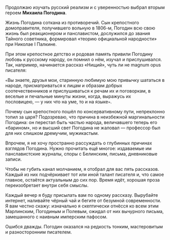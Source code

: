 
Продолжаю изучать русский реализм и с уверенностью выбрал вторым героем **Михаила Погодина**.

Жизнь Погодина соткана из противоречий. Сын крепостного домоправителя, получившего вольную в 1806-м, Погодин всю свою жизнь был реакционером и панславистом, дослужился до звания Тайного советника, формировал «теорию официальной народности» при Николае I Палкине.

При этом крепостное детство и родовая память привили Погодину любовь к русскому народу, он помнил о нём, изучал и прислушивался. Так, например, начинается рассказ «Нищий», чуть ли не magnum opus писателя:

`«`Вы знаете, друзья мои, старинную любимую мою привычку шататься в народе, присматриваться к лицам и образам добрых соотечественников и прислушиваться к речам их и поговоркам, в веселые и печальные минуты жизни, когда, выражусь их пословицею, — у них что на уме, то и на языке`»`.

Почему сын крепостного пошёл по консервативному пути, непреклонно топил за царя? Подозреваю, что причина в неизбежной маргинальности Погодина: он перестал быть частью народа, величавшего теперь его «барином», но и высший свет Погодина не жаловал — профессор был для них слишком дремучим, мужикастым.

Впрочем, я не хочу пространно рассуждать о глубинных причинах взглядов Погодина. Нужно прочитать ещё многое: издаваемые им панславистские журналы, споры с Белинским, письма, дневниковые записи.

Чтобы не губить канал молчанием, я отобрал для вас пять рассказов. Каждый из них подчёркивает тот или иной талант писателя и, что самое главное, остаётся актуальным до сих пор. Время идёт, хорошая проза переизобретает внутри себя смыслы. 

Каждый вечер я буду присылать вам по одному рассказу. Вырубайте интернет, наливайте чёрный чай и бегите от безумной современности. Я вам честно скажу: изначально я скептически отнёсся ко всем этим Марлинским, Погодиным и Полевым, ожидал от них вычурного письма, замешанного с наивным имперским пафосом. 

Ошибся дважды. Погодин оказался на редкость тонким, мастеровитым и разносторонним писателем.